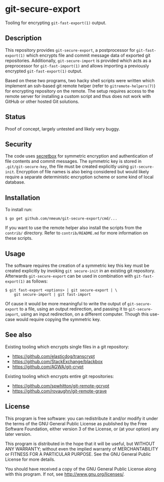 # git-secure-export

Tooling for encrypting `git-fast-export(1)` output.

## Description

This repository provides `git-secure-export`, a postprocessor for
`git-fast-export(1)` which encrypts file and commit message data of
exported git repositories. Additionally, `git-secure-import` is provided
which acts as a preprocessor for `git-fast-import(1)` and allows
importing a previously encrypted `git-fast-export(1)` output.

Based on these two programs, two hacky shell scripts were written which
implement an ssh-based git remote helper (refer to
`gitremote-helpers(7)`) for encrypting repository on the remote. The
setup requires access to the remote server for installing a custom
script and thus does not work with GitHub or other hosted Git solutions.

## Status

Proof of concept, largely untested and likely very buggy.

## Security

The code uses [secretbox][secretbox doc] for symmetric encryption and
authentication of file contents and commit messages. The symmetric key
is stored in `.git/git-secure-key`, the file must be created explicitly
using `git-secure-init`. Encryption of file names is also being
considered but would likely require a separate deterministic encryption
scheme or some kind of local database.

## Installation

To install run:

	$ go get github.com/nmeum/git-secure-export/cmd/...

If you want to use the remote helper also install the scripts from the
`contrib/` directory. Refer to `contrib/README.md` for more information
on these scripts.

## Usage

The software requires the creation of a symmetric key this key must be
created explicitly by invoking `git secure-init` in an existing git
repository. Afterwards `git-secure-export` can be used in combination
with `git-fast-export(1)` as follows:

	$ git fast-export <options> | git secure-export | \
		git secure-import | git fast-import

Of cause it would be more meaningful to write the output of
`git-secure-export` to a file, using an output redirection, and passing
it to `git-secure-import`, using an input redirection, on a different
computer. Though this use-case would require copying the symmetric key.

## See also

Existing tooling which encrypts single files in a git repository:

* https://github.com/elasticdog/transcrypt
* https://github.com/StackExchange/blackbox
* https://github.com/AGWA/git-crypt

Existing tooling which encrypts entire git repositories:

* https://github.com/spwhitton/git-remote-gcrypt
* https://github.com/rovaughn/git-remote-grave

## License

This program is free software: you can redistribute it and/or modify it
under the terms of the GNU General Public License as published by the
Free Software Foundation, either version 3 of the License, or (at your
option) any later version.

This program is distributed in the hope that it will be useful, but
WITHOUT ANY WARRANTY; without even the implied warranty of
MERCHANTABILITY or FITNESS FOR A PARTICULAR PURPOSE. See the GNU General
Public License for more details.

You should have received a copy of the GNU General Public License along
with this program. If not, see <http://www.gnu.org/licenses/>.

[secretbox doc]: https://pkg.go.dev/golang.org/x/crypto/nacl/secretbox
